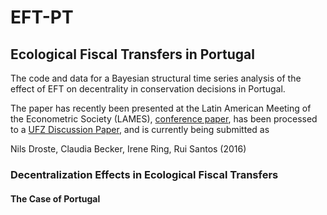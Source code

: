# EFT-PT
## Ecological Fiscal Transfers in Portugal

The code and data for a Bayesian structural time series analysis of the effect of EFT on decentrality in conservation decisions in Portugal.

The paper has recently been presented at the Latin American Meeting of the Econometric Society (LAMES), [conference paper](http://lacer.lacea.org/handle/123456789/61279), has been processed to a [UFZ Discussion Paper](http://www.ufz.de/index.php?en=14487), and is currently being submitted as

Nils Droste, Claudia Becker, Irene Ring, Rui Santos (2016)
### Decentralization Effects in Ecological Fiscal Transfers
#### The Case of Portugal
